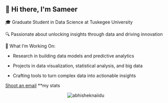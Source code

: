 ## 👋 Hi there, I'm Sameer
🎓 Graduate Student in Data Science at Tuskegee University

🔍 Passionate about unlocking insights through data and driving innovation

🔭 What I’m Working On:
- Research in building data models and predictive analytics
* Projects in data visualization, statistical analysis, and big data
+ Crafting tools to turn complex data into actionable insights
<!--
**sameeruddin00/sameeruddin00** is a ✨ _special_ ✨ repository because its `README.md` (this file) appears on your GitHub profile.

Here are some ideas to get you started:

- 🔭 I’m currently working on ...
- 🌱 I’m currently learning ...
- 👯 I’m looking to collaborate on ...
- 🤔 I’m looking for help with ...
- 💬 Ask me about ...
- 📫 How to reach me: ...
- 😄 Pronouns: ...
- ⚡ Fun fact: ...
-->
[Shoot an email](mailto:sameeruddin885@gmail.com)
**my stats
<p align="center"> <img src="https://github-readme-stats.vercel.app/api?username=sameeruddin00&show_icons=true&theme=gotham" alt="abhisheknaiidu" />

